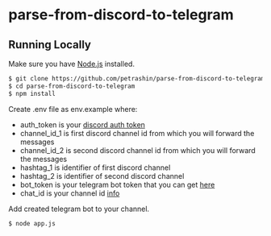 # parse-from-discord-to-telegram

## Running Locally

Make sure you have [Node.js](http://nodejs.org/) installed.

```sh
$ git clone https://github.com/petrashin/parse-from-discord-to-telegram.git # or clone your own fork
$ cd parse-from-discord-to-telegram
$ npm install
```
Create .env file as env.example where:
- auth_token is your [discord auth token](https://www.androidauthority.com/get-discord-token-3149920/)
- channel_id_1 is first discord channel id from which you will forward the messages
- channel_id_2 is second discord channel id from which you will forward the messages
- hashtag_1 is identifier of first discord channel
- hashtag_2 is identifier of second discord channel
- bot_token is your telegram bot token that you can get [here](https://t.me/BotFather)
- chat_id is your channel id [info](https://stackoverflow.com/a/56546442)

Add created telegram bot to your channel.

```sh
$ node app.js
```
